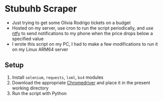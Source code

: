 # Stubuhb Scraper

- Just trying to get some Olivia Rodrigo tickets on a budget
- Hosted on my server, use cron to run the script periodically, and use [ntfy](https://github.com/binwiederhier/ntfy) to send notifications to my phone when the price drops below a specified value
- I wrote this script on my PC, I had to make a few modifications to run it on my Linux ARM64 server

## Setup
1. Install `selenium`, `requests`, `lxml`, `bs4` modules
2. Download the appropriate [Chromedriver](https://sites.google.com/chromium.org/driver/downloads) and place it in the present working directory
3. Run the script with Python